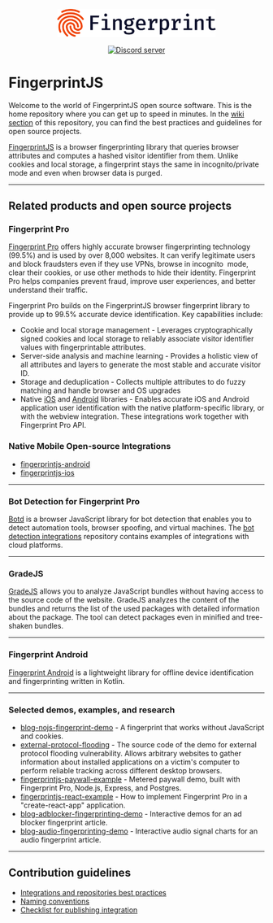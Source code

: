 <p align="center">
  <a href="https://fingerprint.com">
    <picture>
      <source media="(prefers-color-scheme: dark)" srcset="resources/logo_light.svg" />
      <source media="(prefers-color-scheme: light)" srcset="resources/logo_dark.svg" />
      <img src="resources/logo_dark.svg" alt="Fingerprint logo" width="312px" />
    </picture>
  </a>
</p>
<p align="center">
  <a href="https://discord.gg/39EpE2neBg">
    <img src="https://img.shields.io/discord/852099967190433792?style=logo&label=Discord&logo=Discord&logoColor=white" alt="Discord server">
  </a>
</p>
  
# FingerprintJS

Welcome to the world of FingerprintJS open source software. This is the home repository where you can get up to speed in minutes. In the [wiki section](https://github.com/FingerprintJS/Home/wiki) of this repository, you can find the best practices and guidelines for open source projects. 

[FingerprintJS](https://github.com/fingerprintjs/fingerprintjs) is a browser fingerprinting library that queries browser attributes and computes a hashed visitor identifier from them. Unlike cookies and local storage, a fingerprint stays the same in incognito/private mode and even when browser data is purged.

---

## Related products and open source projects

### Fingerprint Pro

[Fingerprint Pro](https://fingerprint.com/github/) offers highly accurate browser fingerprinting technology (99.5%) and is used by over 8,000 websites. It can verify legitimate users and block fraudsters even if they use VPNs, browse in incognito  mode, clear their cookies, or use other methods to hide their identity. Fingerprint Pro helps companies prevent fraud, improve user experiences, and better understand their traffic.

Fingerprint Pro builds on the FingerprintJS browser fingerprint library to provide up to 99.5% accurate device identification. Key capabilities include:

- Cookie and local storage management - Leverages cryptographically signed cookies and local storage to reliably associate visitor identifier values with fingerprintable attributes.
- Server-side analysis and machine learning - Provides a holistic view of all attributes and layers to generate the most stable and accurate visitor ID.
- Storage and deduplication - Collects multiple attributes to do fuzzy matching and handle browser and OS upgrades
- Native [iOS](https://github.com/fingerprintjs/fingerprintjs-pro-ios) and [Android](https://github.com/fingerprintjs/fingerprintjs-pro-android-demo) libraries - Enables accurate iOS and Android application user identification with the native platform-specific library, or with the webview integration. These integrations work together with Fingerprint Pro API.

### Native Mobile Open-source Integrations

- [fingerprintjs-android](https://github.com/fingerprintjs/fingerprintjs-android)
- [fingerprintjs-ios](https://github.com/fingerprintjs/fingerprintjs-ios)

---

### Bot Detection for Fingerprint Pro

[Botd](https://github.com/fingerprintjs/botd) is a browser JavaScript library for bot detection that enables you to detect automation tools, browser spoofing, and virtual machines. The [bot detection integrations](https://github.com/fingerprintjs/botd-integrations) repository contains examples of integrations with cloud platforms.

---

### GradeJS

[GradeJS](https://github.com/gradejs/gradejs) allows you to analyze JavaScript bundles without having access to the source code of the website. GradeJS analyzes the content of the bundles and returns the list of the used packages with detailed information about the package. The tool can detect packages even in minified and tree-shaken bundles.

---

### Fingerprint Android

[Fingerprint Android](https://github.com/fingerprintjs/fingerprint-android) is a lightweight library for offline device identification and fingerprinting written in Kotlin.

---

### Selected demos, examples, and research

- [blog-nojs-fingerprint-demo](https://github.com/fingerprintjs/blog-nojs-fingerprint-demo) - A fingerprint that works without JavaScript and cookies.
- [external-protocol-flooding](https://github.com/fingerprintjs/external-protocol-flooding) - The source code of the demo for external protocol flooding vulnerability. Allows arbitrary websites to gather information about installed applications on a victim's computer to perform reliable tracking across different desktop browsers.
- [fingerprintjs-paywall-example](https://github.com/fingerprintjs/fingerprintjs-paywall-example) - Metered paywall demo, built with Fingerprint Pro, Node.js, Express, and Postgres.
- [fingerprintjs-react-example](https://github.com/fingerprintjs/fingerprintjs-react-example) - How to implement Fingerprint Pro in a "create-react-app" application.
- [blog-adblocker-fingerprinting-demo](https://github.com/fingerprintjs/blog-adblocker-fingerprinting-demo) - Interactive demos for an ad blocker fingerprint article.
- [blog-audio-fingerprinting-demo](https://github.com/fingerprintjs/blog-audio-fingerprinting-demo) - Interactive audio signal charts for an audio fingerprint article.

---

## Contribution guidelines

- [Integrations and repositories best practices](https://github.com/fingerprintjs/home/wiki/Integrations-and-repositories-best-practices)
- [Naming conventions](https://github.com/fingerprintjs/home/wiki/FingerprintJS-Naming-Conventions)
- [Checklist for publishing integration](https://github.com/fingerprintjs/home/wiki/Checklist-for-publishing-new-integration)